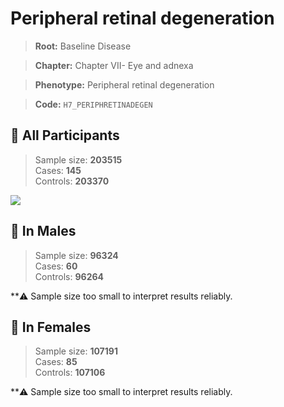 # Peripheral retinal degeneration

> **Root:** Baseline Disease  

> **Chapter:** Chapter VII- Eye and adnexa  

> **Phenotype:** Peripheral retinal degeneration  

> **Code:** `H7_PERIPHRETINADEGEN`

## 🧪 All Participants  
> Sample size: **203515**  
> Cases: **145**  
> Controls: **203370**
<img src="/Disease/Figures/ALL/Incidence/H7_PERIPHRETINADEGEN.png"/>
<CsvTable src="/public/Disease/Data/ALL/Incidence/COX_H7_PERIPHRETINADEGEN.csv" label="🔍 View full results" />

## 👨 In Males  
> Sample size: **96324**  
> Cases: **60**  
> Controls: **96264**

**⚠️ Sample size too small to interpret results reliably.


## 👩 In Females  
> Sample size: **107191**  
> Cases: **85**  
> Controls: **107106**

**⚠️ Sample size too small to interpret results reliably.

